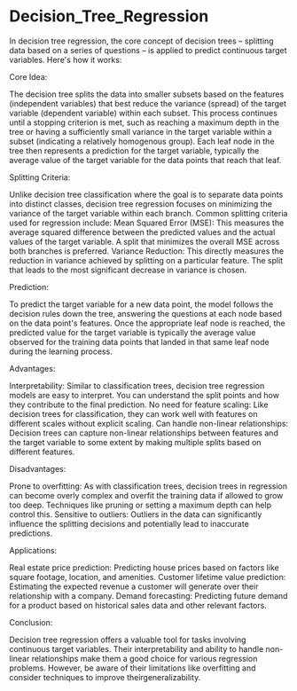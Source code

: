 # Decision_Tree_Regression

In decision tree regression, the core concept of decision trees – splitting data based on a series of questions – is applied to predict continuous target variables. Here's how it works:

Core Idea:

The decision tree splits the data into smaller subsets based on the features (independent variables) that best reduce the variance (spread) of the target variable (dependent variable) within each subset.
This process continues until a stopping criterion is met, such as reaching a maximum depth in the tree or having a sufficiently small variance in the target variable within a subset (indicating a relatively homogenous group).
Each leaf node in the tree then represents a prediction for the target variable, typically the average value of the target variable for the data points that reach that leaf.

Splitting Criteria:

Unlike decision tree classification where the goal is to separate data points into distinct classes, decision tree regression focuses on minimizing the variance of the target variable within each branch.
Common splitting criteria used for regression include:
  Mean Squared Error (MSE): This measures the average squared difference between the predicted values and the actual values of the target variable. A split that minimizes the overall MSE across both branches is preferred.
  Variance Reduction: This directly measures the reduction in variance achieved by splitting on a particular feature. The split that leads to the most significant decrease in variance is chosen.

Prediction:

To predict the target variable for a new data point, the model follows the decision rules down the tree, answering the questions at each node based on the data point's features.
Once the appropriate leaf node is reached, the predicted value for the target variable is typically the average value observed for the training data points that landed in that same leaf node during the learning process.

Advantages:

Interpretability: Similar to classification trees, decision tree regression models are easy to interpret. You can understand the split points and how they contribute to the final prediction.
No need for feature scaling: Like decision trees for classification, they can work well with features on different scales without explicit scaling.
Can handle non-linear relationships: Decision trees can capture non-linear relationships between features and the target variable to some extent by making multiple splits based on different features.

Disadvantages:

Prone to overfitting: As with classification trees, decision trees in regression can become overly complex and overfit the training data if allowed to grow too deep. Techniques like pruning or setting a maximum depth can help control this.
Sensitive to outliers: Outliers in the data can significantly influence the splitting decisions and potentially lead to inaccurate predictions.

Applications:

Real estate price prediction: Predicting house prices based on factors like square footage, location, and amenities.
Customer lifetime value prediction: Estimating the expected revenue a customer will generate over their relationship with a company.
Demand forecasting: Predicting future demand for a product based on historical sales data and other relevant factors.

Conclusion:

Decision tree regression offers a valuable tool for tasks involving continuous target variables. Their interpretability and ability to handle non-linear relationships make them a good choice for various regression problems. However, be aware of their limitations like overfitting and consider techniques to improve theirgeneralizability.
